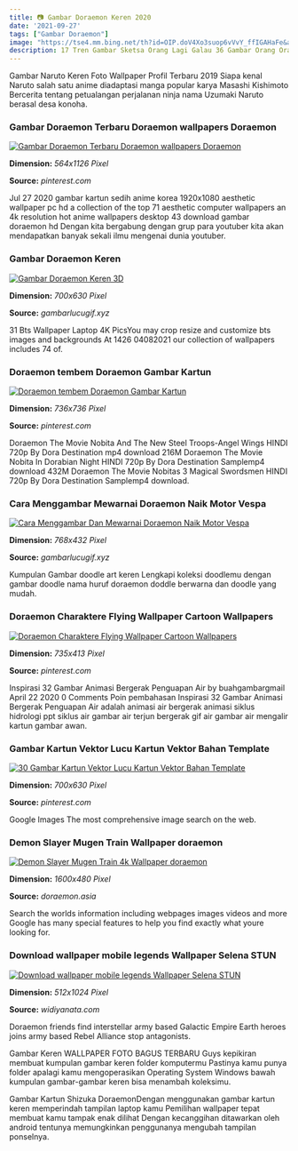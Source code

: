 ```yaml
---
title: 📷 Gambar Doraemon Keren 2020
date: '2021-09-27'
tags: ["Gambar Doraemon"]
image: "https://tse4.mm.bing.net/th?id=OIP.doV4Xo3suop6vVvY_ffIGAHaFe&amp;pid=15.1"
description: 17 Tren Gambar Sketsa Orang Lagi Galau 36 Gambar Orang Orang Miskin Istimewa 32 Gambar Orang Shalat 47 Spesial Gambar Orang Tahlilan 25 Koleksi Populer Gamba
---
```




Gambar Naruto Keren Foto Wallpaper Profil Terbaru 2019 Siapa kenal Naruto salah satu anime diadaptasi manga popular karya Masashi Kishimoto Bercerita tentang petualangan perjalanan ninja nama Uzumaki Naruto berasal desa konoha.



### Gambar Doraemon Terbaru Doraemon wallpapers Doraemon 

[![Gambar Doraemon Terbaru  Doraemon wallpapers Doraemon ](https://i.pinimg.com/originals/c9/94/e3/c994e3e3948d11516e71020fa2f3010b.jpg)](https://i.pinimg.com/originals/c9/94/e3/c994e3e3948d11516e71020fa2f3010b.jpg)


**Dimension:** _564x1126 Pixel_ 

**Source:** _pinterest.com_ 


Jul 27 2020 gambar kartun sedih anime korea 1920x1080 aesthetic wallpaper pc hd a collection of the top 71 aesthetic computer wallpapers an 4k resolution hot anime wallpapers desktop 43 download gambar doraemon hd Dengan kita bergabung dengan grup para youtuber kita akan mendapatkan banyak sekali ilmu mengenai dunia youtuber.


### Gambar Doraemon Keren

[![Gambar Doraemon Keren 3D](https://www.gambarlucugif.xyz/wp-content/uploads/2020/05/Gambar-Doraemon-Sendirian-di-2020-Putri-angsa-Foto-lucu-Doraemon.png)](https://www.gambarlucugif.xyz/wp-content/uploads/2020/05/Gambar-Doraemon-Sendirian-di-2020-Putri-angsa-Foto-lucu-Doraemon.png)


**Dimension:** _700x630 Pixel_ 

**Source:** _gambarlucugif.xyz_ 


31 Bts Wallpaper Laptop 4K PicsYou may crop resize and customize bts images and backgrounds At 1426 04082021 our collection of wallpapers includes 74 of.


### Doraemon tembem Doraemon Gambar Kartun

[![Doraemon tembem  Doraemon Gambar Kartun](https://i.pinimg.com/736x/56/cf/1b/56cf1bef97d26d0dfd6f461d0909f8be.jpg)](https://i.pinimg.com/736x/56/cf/1b/56cf1bef97d26d0dfd6f461d0909f8be.jpg)


**Dimension:** _736x736 Pixel_ 

**Source:** _pinterest.com_ 


Doraemon The Movie Nobita And The New Steel Troops-Angel Wings HINDI 720p By Dora Destination mp4 download 216M Doraemon The Movie Nobita In Dorabian Night HINDI 720p By Dora Destination Samplemp4 download 432M Doraemon The Movie Nobitas 3 Magical Swordsmen HINDI 720p By Dora Destination Samplemp4 download.


### Cara Menggambar Mewarnai Doraemon Naik Motor Vespa 

[![Cara Menggambar Dan Mewarnai Doraemon Naik Motor Vespa ](https://www.gambarlucugif.xyz/wp-content/uploads/2020/05/Cara-Menggambar-dan-Mewarnai-Doraemon-Naik-Motor-Vespa-YouTube-1-768x432.jpg)](https://www.gambarlucugif.xyz/wp-content/uploads/2020/05/Cara-Menggambar-dan-Mewarnai-Doraemon-Naik-Motor-Vespa-YouTube-1-768x432.jpg)


**Dimension:** _768x432 Pixel_ 

**Source:** _gambarlucugif.xyz_ 


Kumpulan Gambar doodle art keren Lengkapi koleksi doodlemu dengan gambar doodle nama huruf doraemon doddle berwarna dan doodle yang mudah.


### Doraemon Charaktere Flying Wallpaper Cartoon Wallpapers 

[![Doraemon Charaktere Flying Wallpaper Cartoon Wallpapers ](https://i.pinimg.com/736x/b0/85/59/b0855971948316bc5e095ba9a50c0860.jpg)](https://i.pinimg.com/736x/b0/85/59/b0855971948316bc5e095ba9a50c0860.jpg)


**Dimension:** _735x413 Pixel_ 

**Source:** _pinterest.com_ 


Inspirasi 32 Gambar Animasi Bergerak Penguapan Air by buahgambargmail April 22 2020 0 Comments Poin pembahasan Inspirasi 32 Gambar Animasi Bergerak Penguapan Air adalah animasi air bergerak animasi siklus hidrologi ppt siklus air gambar air terjun bergerak gif air gambar air mengalir kartun gambar awan.


### Gambar Kartun Vektor Lucu Kartun Vektor Bahan Template 

[![30 Gambar Kartun Vektor Lucu Kartun Vektor Bahan Template ](https://i.pinimg.com/736x/3e/d4/b0/3ed4b0fc10aa0c2b06cef641cf17e0a6.jpg)](https://i.pinimg.com/736x/3e/d4/b0/3ed4b0fc10aa0c2b06cef641cf17e0a6.jpg)


**Dimension:** _700x630 Pixel_ 

**Source:** _pinterest.com_ 


Google Images The most comprehensive image search on the web.


### Demon Slayer Mugen Train Wallpaper doraemon

[![Demon Slayer Mugen Train 4k Wallpaper  doraemon](https://cdn-images-1.medium.com/fit/t/1600/480/0*6j_l2mfbH2pZ4KaN.jpg)](https://cdn-images-1.medium.com/fit/t/1600/480/0*6j_l2mfbH2pZ4KaN.jpg)


**Dimension:** _1600x480 Pixel_ 

**Source:** _doraemon.asia_ 


Search the worlds information including webpages images videos and more Google has many special features to help you find exactly what youre looking for.


### Download wallpaper mobile legends Wallpaper Selena STUN 

[![Download wallpaper mobile legends Wallpaper Selena STUN ](https://widiyanata.com/wallpaper/wp-content/uploads/sites/3/2021/07/d1d79e786c8dd0842fd7e510292f9251-512x1024.jpg)](https://widiyanata.com/wallpaper/wp-content/uploads/sites/3/2021/07/d1d79e786c8dd0842fd7e510292f9251-512x1024.jpg)


**Dimension:** _512x1024 Pixel_ 

**Source:** _widiyanata.com_ 



Doraemon friends find interstellar army based Galactic Empire Earth heroes joins army based Rebel Alliance stop antagonists.


 Gambar Keren WALLPAPER FOTO BAGUS TERBARU Guys kepikiran membuat kumpulan gambar keren folder komputermu Pastinya kamu punya folder apalagi kamu mengoperasikan Operating System Windows bawah kumpulan gambar-gambar keren bisa menambah koleksimu.


Gambar Kartun Shizuka DoraemonDengan menggunakan gambar kartun keren memperindah tampilan laptop kamu Pemilihan wallpaper tepat membuat kamu tampak enak dilihat Dengan kecanggihan ditawarkan oleh android tentunya memungkinkan penggunanya mengubah tampilan ponselnya.




